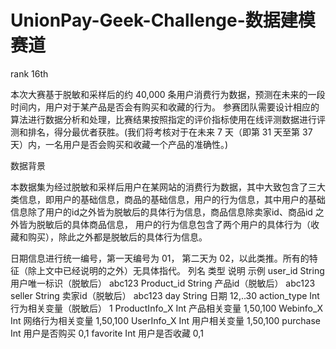 # UnionPay-Geek-Challenge-数据建模赛道
rank 16th

本次大赛基于脱敏和采样后的约 40,000 条用户消费行为数据，预测在未来的一段时间内，用户对于某产品是否会有购买和收藏的行为。  参赛团队需要设计相应的算法进行数据分析和处理，比赛结果按照指定的评价指标使用在线评测数据进行评测和排名，得分最优者获胜。(我们将考核对于在未来 7 天（即第 31 天至第 37 天）内，一名用户是否会购买和收藏一个产品的准确性。)


数据背景

本数据集为经过脱敏和采样后用户在某网站的消费行为数据，其中大致包含了三大类信息，即用户的基础信息，商品的基础信息，用户的行为信息，其中用户的基础信息除了用户的id之外皆为脱敏后的具体行为信息，商品信息除卖家id、商品id 之外皆为脱敏后的具体商品信息， 用户的行为信息包含了两个用户的具体行为（收藏和购买），除此之外都是脱敏后的具体行为信息。


日期信息进行统一编号，第一天编号为 01， 第二天为 02，以此类推。所有的特征（除上文中已经说明的之外）无具体指代。
列名 类型 说明 示例 
user_id String 用户唯一标识（脱敏后） abc123 
Product_id String 产品id（脱敏后） abc123 
seller String 卖家id（脱敏后） abc123 
day String 日期 12,..30 
action_type Int 行为相关变量（脱敏后） 1 
ProductInfo_X Int 产品相关变量 1,50,100 
Webinfo_X Int 网络行为相关变量 1,50,100 
UserInfo_X Int 用户相关变量 1,50,100 
purchase Int 用户是否购买 0,1 
favorite Int 用户是否收藏 0,1 

